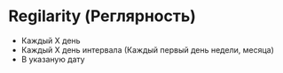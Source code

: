 # Regilarity (Реглярность)

- Каждый Х день
- Каждый Х день интервала (Каждый первый день недели, месяца)
- В указаную дату
